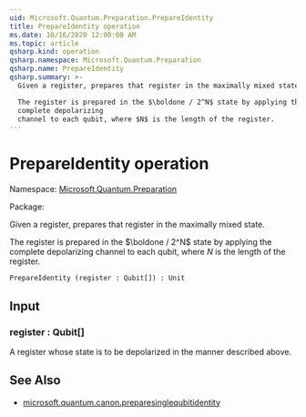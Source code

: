 ```yaml
---
uid: Microsoft.Quantum.Preparation.PrepareIdentity
title: PrepareIdentity operation
ms.date: 10/16/2020 12:00:00 AM
ms.topic: article
qsharp.kind: operation
qsharp.namespace: Microsoft.Quantum.Preparation
qsharp.name: PrepareIdentity
qsharp.summary: >-
  Given a register, prepares that register in the maximally mixed state.

  The register is prepared in the $\boldone / 2^N$ state by applying the
  complete depolarizing
  channel to each qubit, where $N$ is the length of the register.
---
```


# PrepareIdentity operation

Namespace: [Microsoft.Quantum.Preparation](xref:Microsoft.Quantum.Preparation)

Package: [](https://nuget.org/packages/)


Given a register, prepares that register in the maximally mixed state.The register is prepared in the $\boldone / 2^N$ state by applying thecomplete depolarizingchannel to each qubit, where $N$ is the length of the register.

```Q#
PrepareIdentity (register : Qubit[]) : Unit
```


## Input

### register : Qubit[]

A register whose state is to be depolarized in the mannerdescribed above.



## See Also

- [microsoft.quantum.canon.preparesinglequbitidentity](xref:microsoft.quantum.canon.preparesinglequbitidentity)